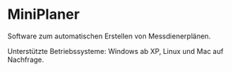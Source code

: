 # MiniPlaner
Software zum automatischen Erstellen von Messdienerplänen.

Unterstützte Betriebssysteme: Windows ab XP, Linux und Mac auf Nachfrage.
